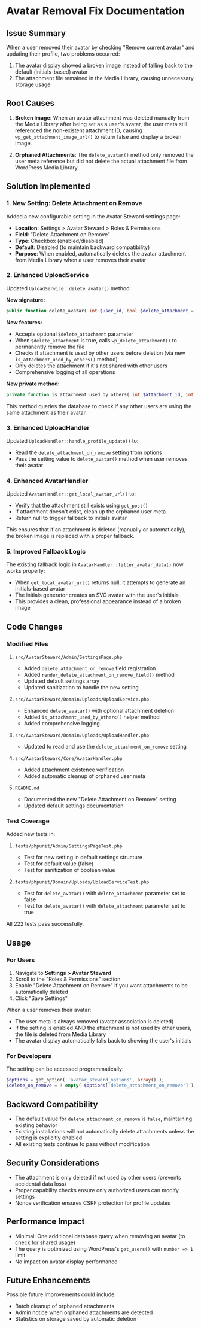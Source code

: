 # Avatar Removal Fix Documentation

## Issue Summary

When a user removed their avatar by checking "Remove current avatar" and updating their profile, two problems occurred:
1. The avatar display showed a broken image instead of falling back to the default (initials-based) avatar
2. The attachment file remained in the Media Library, causing unnecessary storage usage

## Root Causes

1. **Broken Image**: When an avatar attachment was deleted manually from the Media Library after being set as a user's avatar, the user meta still referenced the non-existent attachment ID, causing `wp_get_attachment_image_url()` to return false and display a broken image.

2. **Orphaned Attachments**: The `delete_avatar()` method only removed the user meta reference but did not delete the actual attachment file from WordPress Media Library.

## Solution Implemented

### 1. New Setting: Delete Attachment on Remove

Added a new configurable setting in the Avatar Steward settings page:

- **Location**: Settings > Avatar Steward > Roles & Permissions
- **Field**: "Delete Attachment on Remove" 
- **Type**: Checkbox (enabled/disabled)
- **Default**: Disabled (to maintain backward compatibility)
- **Purpose**: When enabled, automatically deletes the avatar attachment from Media Library when a user removes their avatar

### 2. Enhanced UploadService

Updated `UploadService::delete_avatar()` method:

**New signature:**
```php
public function delete_avatar( int $user_id, bool $delete_attachment = false ): bool
```

**New features:**
- Accepts optional `$delete_attachment` parameter
- When `$delete_attachment` is true, calls `wp_delete_attachment()` to permanently remove the file
- Checks if attachment is used by other users before deletion (via new `is_attachment_used_by_others()` method)
- Only deletes the attachment if it's not shared with other users
- Comprehensive logging of all operations

**New private method:**
```php
private function is_attachment_used_by_others( int $attachment_id, int $exclude_user_id ): bool
```

This method queries the database to check if any other users are using the same attachment as their avatar.

### 3. Enhanced UploadHandler

Updated `UploadHandler::handle_profile_update()` to:
- Read the `delete_attachment_on_remove` setting from options
- Pass the setting value to `delete_avatar()` method when user removes their avatar

### 4. Enhanced AvatarHandler

Updated `AvatarHandler::get_local_avatar_url()` to:
- Verify that the attachment still exists using `get_post()`
- If attachment doesn't exist, clean up the orphaned user meta
- Return null to trigger fallback to initials avatar

This ensures that if an attachment is deleted (manually or automatically), the broken image is replaced with a proper fallback.

### 5. Improved Fallback Logic

The existing fallback logic in `AvatarHandler::filter_avatar_data()` now works properly:
- When `get_local_avatar_url()` returns null, it attempts to generate an initials-based avatar
- The initials generator creates an SVG avatar with the user's initials
- This provides a clean, professional appearance instead of a broken image

## Code Changes

### Modified Files

1. `src/AvatarSteward/Admin/SettingsPage.php`
   - Added `delete_attachment_on_remove` field registration
   - Added `render_delete_attachment_on_remove_field()` method
   - Updated default settings array
   - Updated sanitization to handle the new setting

2. `src/AvatarSteward/Domain/Uploads/UploadService.php`
   - Enhanced `delete_avatar()` with optional attachment deletion
   - Added `is_attachment_used_by_others()` helper method
   - Added comprehensive logging

3. `src/AvatarSteward/Domain/Uploads/UploadHandler.php`
   - Updated to read and use the `delete_attachment_on_remove` setting

4. `src/AvatarSteward/Core/AvatarHandler.php`
   - Added attachment existence verification
   - Added automatic cleanup of orphaned user meta

5. `README.md`
   - Documented the new "Delete Attachment on Remove" setting
   - Updated default settings documentation

### Test Coverage

Added new tests in:

1. `tests/phpunit/Admin/SettingsPageTest.php`
   - Test for new setting in default settings structure
   - Test for default value (false)
   - Test for sanitization of boolean value

2. `tests/phpunit/Domain/Uploads/UploadServiceTest.php`
   - Test for `delete_avatar()` with `delete_attachment` parameter set to false
   - Test for `delete_avatar()` with `delete_attachment` parameter set to true

All 222 tests pass successfully.

## Usage

### For Users

1. Navigate to **Settings > Avatar Steward**
2. Scroll to the "Roles & Permissions" section
3. Enable "Delete Attachment on Remove" if you want attachments to be automatically deleted
4. Click "Save Settings"

When a user removes their avatar:
- The user meta is always removed (avatar association is deleted)
- If the setting is enabled AND the attachment is not used by other users, the file is deleted from Media Library
- The avatar display automatically falls back to showing the user's initials

### For Developers

The setting can be accessed programmatically:

```php
$options = get_option( 'avatar_steward_options', array() );
$delete_on_remove = ! empty( $options['delete_attachment_on_remove'] );
```

## Backward Compatibility

- The default value for `delete_attachment_on_remove` is `false`, maintaining existing behavior
- Existing installations will not automatically delete attachments unless the setting is explicitly enabled
- All existing tests continue to pass without modification

## Security Considerations

- The attachment is only deleted if not used by other users (prevents accidental data loss)
- Proper capability checks ensure only authorized users can modify settings
- Nonce verification ensures CSRF protection for profile updates

## Performance Impact

- Minimal: One additional database query when removing an avatar (to check for shared usage)
- The query is optimized using WordPress's `get_users()` with `number => 1` limit
- No impact on avatar display performance

## Future Enhancements

Possible future improvements could include:
- Batch cleanup of orphaned attachments
- Admin notice when orphaned attachments are detected
- Statistics on storage saved by automatic deletion
